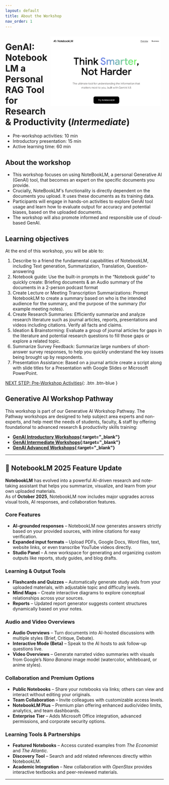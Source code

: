 ```yaml
---
layout: default
title: About the Workshop 
nav_order: 1
---
```

<img src="images/5-notebooklm-try.png" style="float:right;width:350px;padding:10px;" alt="Decorative">

# GenAI: NotebookLM a Personal RAG Tool for Research & Productivity (_Intermediate_)

- Pre-workshop activities: 10 min 
- Introductory presentation: 15 min
- Active learning time: 60 min

## About the workshop 
- This workshop focuses on using NoteBookLM, a personal Generative AI (GenAI) tool, that becomes an expert on the specific documents you provide.
- Crucially, NoteBookLM's functionality is directly dependent on the documents you upload. It uses these documents as its training data.
- Participants will engage in hands-on activities to explore GenAI tool usage and learn how to evaluate output for accuracy and potential biases, based on the uploaded documents.
- The workshop will also promote informed and responsible use of cloud-based GenAI.

## Learning objectives

At the end of this workshop, you will be able to:

1. Describe to a friend the fundamental capabilities of NotebookLM, including Text generation, Summarization, Translation, Question-answering
2. Notebook guide: Use the built-in prompts in the  “Notebook guide” to quickly create: Briefing documents & an Audio summary of the documents in a 2-person podcast format
3. Create Lecture or Meeting Transcription Summarizations: Prompt NotebookLM to create a summary based on who is the intended audience for the summary, and the purpose of the summary (for example meeting notes).
4. Create Research Summaries: Efficiently summarize and analyze research literature such as journal articles, reports, presentations and videos including citations. Verify all facts and claims.
7. Ideation & Brainstorming: Evaluate a group of journal articles for gaps in the literature and potential research questions to fill those gaps or explore a related topic.
8. Summarize Survey Feedback: Summarize large numbers of short-answer survey responses, to help you quickly understand the key issues being brought up by respondents. 
9. Presentation Assistance: Based on a journal article create a script along with slide titles for a Presentation with Google Slides or Microsoft PowerPoint.

[NEXT STEP: Pre-Workshop Activities](pre-workshop.html){: .btn .btn-blue }

## Generative AI Workshop Pathway

This workshop is part of our Generative AI Workshop Pathway. The Pathway workshops are designed to help subject area experts and non-experts, and help meet the needs of students, faculty, & staff by offering foundational to advanced research & productivity skills training:

- **[GenAI Introductory Workshops](https://uviclibraries.github.io/genai-pathway/#introductory-workshops){:target="_blank"}**
- **[GenAI Intermediate Workshops](https://uviclibraries.github.io/genai-pathway/#intermediate-workshops){:target="_blank"}**
- **[GenAI Advanced Workshops](https://uviclibraries.github.io/genai-pathway/#intermediate-workshops){:target="_blank"}**

---

## 🔄 NotebookLM 2025 Feature Update

**NotebookLM** has evolved into a powerful AI-driven research and note-taking assistant that helps you summarize, visualize, and learn from your own uploaded materials.  
As of **October 2025**, NotebookLM now includes major upgrades across visual tools, AI responses, and collaboration features.

### Core Features
- **AI-grounded responses** – NotebookLM now generates answers strictly based on your provided sources, with inline citations for easy verification.  
- **Expanded input formats** – Upload PDFs, Google Docs, Word files, text, website links, or even transcribe YouTube videos directly.
- **Studio Panel** – A new workspace for generating and organizing custom outputs like reports, study guides, and blog drafts.

### Learning & Output Tools
- **Flashcards and Quizzes** – Automatically generate study aids from your uploaded materials, with adjustable topic and difficulty levels.  
- **Mind Maps** – Create interactive diagrams to explore conceptual relationships across your sources.  
- **Reports** – Updated report generator suggests content structures dynamically based on your notes.

###  Audio and Video Overviews
- **Audio Overviews** – Turn documents into AI-hosted discussions with multiple styles (Brief, Critique, Debate).  
- **Interactive Mode (Beta)** – Speak to the AI hosts to ask follow-up questions live.  
- **Video Overviews** – Generate narrated video summaries with visuals from Google’s *Nano Banana* image model (watercolor, whiteboard, or anime styles).

### Collaboration and Premium Options
- **Public Notebooks** – Share your notebooks via links; others can view and interact without editing your originals.  
- **Team Collaboration** – Invite colleagues with customizable access levels.  
- **NotebookLM Plus** – Premium plan offering enhanced audio/video limits, analytics, and team dashboards.  
- **Enterprise Tier** – Adds Microsoft Office integration, advanced permissions, and corporate security options.

### Learning Tools & Partnerships
- **Featured Notebooks** – Access curated examples from *The Economist* and *The Atlantic.*  
- **Discovery Tool** – Search and add related references directly within NotebookLM.  
- **Academic Integration** – New collaboration with *OpenStax* provides interactive textbooks and peer-reviewed materials.

---


